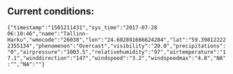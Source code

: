 ## Current conditions: 
 ``` {"timestamp":"1501211431","sys_time":"2017-07-28 06:10:46","name":"Tallinn-Harku","wmocode":"26038","lon":"24.602891666624284","lat":"59.398122222355134","phenomenon":"Overcast","visibility":"20.0","precipitations":"0","airpressure":"1003.5","relativehumidity":"97","airtemperature":"17.1","winddirection":"147","windspeed":"3.2","windspeedmax":"4.8","NA":"","NA":""} ```
